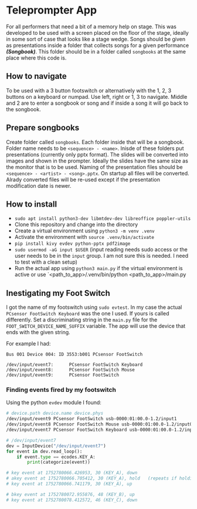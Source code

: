 # Teleprompter App

For all performers that need a bit of a memory help on stage. This was developed to be used with a screen placed on the floor
of the stage, ideally in some sort of case that looks like a stage wedge. Songs should be given as presentations inside a folder that collects songs for a given performance ***(Songbook)***. This folder should be in a folder called `songbooks` at the same place where this code is.

## How to navigate

To be used with a 3 button footswitch or alternatively with the 1, 2, 3 buttons on a keyboard or numpad.
Use left, right or 1, 3 to navigate. Middle and 2 are to enter a songbook or song and if inside a song it will go back to the songbook.

## Prepare songbooks

Create folder called `songbooks`. Each folder inside that will be a songbook. Folder name needs to be `<sequence> - <name>`. Inisde of these folders put presentations (currently only pptx format). The slides will be converted into images and shown in the prompter. Ideally the slides have the same size as the monitor that is to be used. Naming of the presentation files should be `<sequence> - <artist> - <song>.pptx`. 
On startup all files will be converted. Alrady converted files will be re-used except if the presentation modification date is newer.

## How to install

- `sudo apt install python3-dev libmtdev-dev libreoffice poppler-utils`
- Clone this repository and change into the directory
- Create a virtual environment using `python3 -m venv .venv`
- Activate the environment with `source .venv/bin/activate`
- `pip install kivy evdev python-pptx pdf2image`
- `sudo usermod -aG input $USER` (input reading needs sudo access or the user needs to be in the `input` group. I am not sure this is needed. I need to test with a clean setup)
- Run the actual app using `python3 main.py` if the virtual environment is active or use `<path_to_app>/.venv/bin/python <path_to_app>/main.py

## Inestigating my Foot Switch

I got the name of my footswitch using `sudo evtest`. In my case the actual `PCsensor FootSwitch Keyboard` was the one I used. If yours is called differently. Set a discriminating string in the `main.py` file for the `FOOT_SWITCH_DEVICE_NAME_SUFFIX` variable. The app will use the device that ends with the given string.

For example I had:

```
Bus 001 Device 004: ID 3553:b001 PCsensor FootSwitch

/dev/input/event7:      PCsensor FootSwitch Keyboard
/dev/input/event8:      PCsensor FootSwitch Mouse
/dev/input/event9:      PCsensor FootSwitch
```

### Finding events fired by my footswitch

Using the python `evdev` module I found:

```bash
# device.path device.name device.phys
/dev/input/event9 PCsensor FootSwitch usb-0000:01:00.0-1.2/input1
/dev/input/event8 PCsensor FootSwitch Mouse usb-0000:01:00.0-1.2/input0
/dev/input/event7 PCsensor FootSwitch Keyboard usb-0000:01:00.0-1.2/input0
```

```python
# /dev/input/event7
dev = InputDevice("/dev/input/event7")
for event in dev.read_loop():
    if event.type == ecodes.KEY_A:
        print(categorize(event))

# key event at 1752780066.426953, 30 (KEY_A), down
# akey event at 1752780066.705412, 30 (KEY_A), hold   (repeats if holding)
# key event at 1752780066.741179, 30 (KEY_A), up

# bkey event at 1752780072.955876, 48 (KEY_B), up
# key event at 1752780078.412572, 46 (KEY_C), down
```
